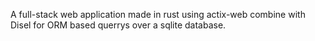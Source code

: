 A full-stack web application made in rust using actix-web combine with Disel for ORM based querrys over a sqlite database.
